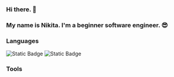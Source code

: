 ### Hi there. 👋
### My name is Nikita. I'm a beginner software engineer. 😎

### Languages
![Static Badge](https://img.shields.io/badge/C%2B%2B-8A2BE2?style=for-the-badge&logo=C%2B%2B&logoColor=rgb&color=blue)
![Static Badge](https://img.shields.io/badge/C%23-8A2BE2?style=for-the-badge&logo=C%23&logoColor=white&color=purple)

### Tools
<!--
**shoodymon/shoodymon** is a ✨ _special_ ✨ repository because its `README.md` (this file) appears on your GitHub profile.

Here are some ideas to get you started:

- 🔭 I’m currently working on ...
- 🌱 I’m currently learning ...
- 👯 I’m looking to collaborate on ...
- 🤔 I’m looking for help with ...
- 💬 Ask me about ...
- 📫 How to reach me: ...
- 😄 Pronouns: ...
- ⚡ Fun fact: ...
-->
